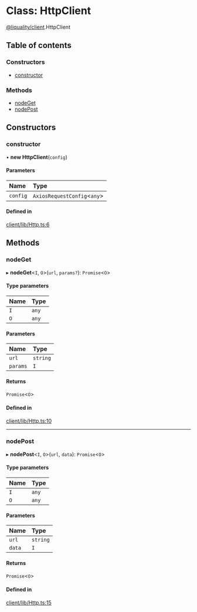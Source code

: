 # Class: HttpClient

[@liquality/client](../wiki/@liquality.client).HttpClient

## Table of contents

### Constructors

- [constructor](../wiki/@liquality.client.HttpClient#constructor)

### Methods

- [nodeGet](../wiki/@liquality.client.HttpClient#nodeget)
- [nodePost](../wiki/@liquality.client.HttpClient#nodepost)

## Constructors

### constructor

• **new HttpClient**(`config`)

#### Parameters

| Name | Type |
| :------ | :------ |
| `config` | `AxiosRequestConfig`<`any`\> |

#### Defined in

[client/lib/Http.ts:6](https://github.com/liquality/chainabstractionlayer/blob/9cc13847/packages/client/lib/Http.ts#L6)

## Methods

### nodeGet

▸ **nodeGet**<`I`, `O`\>(`url`, `params?`): `Promise`<`O`\>

#### Type parameters

| Name | Type |
| :------ | :------ |
| `I` | `any` |
| `O` | `any` |

#### Parameters

| Name | Type |
| :------ | :------ |
| `url` | `string` |
| `params` | `I` |

#### Returns

`Promise`<`O`\>

#### Defined in

[client/lib/Http.ts:10](https://github.com/liquality/chainabstractionlayer/blob/9cc13847/packages/client/lib/Http.ts#L10)

___

### nodePost

▸ **nodePost**<`I`, `O`\>(`url`, `data`): `Promise`<`O`\>

#### Type parameters

| Name | Type |
| :------ | :------ |
| `I` | `any` |
| `O` | `any` |

#### Parameters

| Name | Type |
| :------ | :------ |
| `url` | `string` |
| `data` | `I` |

#### Returns

`Promise`<`O`\>

#### Defined in

[client/lib/Http.ts:15](https://github.com/liquality/chainabstractionlayer/blob/9cc13847/packages/client/lib/Http.ts#L15)
